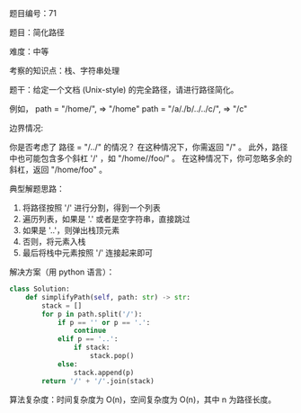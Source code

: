 题目编号：71

题目：简化路径

难度：中等

考察的知识点：栈、字符串处理

题干：给定一个文档 (Unix-style) 的完全路径，请进行路径简化。

例如，
path = "/home/", => "/home"
path = "/a/./b/../../c/", => "/c"

边界情况:

你是否考虑了 路径 = "/../" 的情况？
在这种情况下，你需返回 "/" 。
此外，路径中也可能包含多个斜杠 '/' ，如 "/home//foo/" 。
在这种情况下，你可忽略多余的斜杠，返回 "/home/foo" 。

典型解题思路：

1. 将路径按照 '/' 进行分割，得到一个列表
2. 遍历列表，如果是 '.' 或者是空字符串，直接跳过
3. 如果是 '..'，则弹出栈顶元素
4. 否则，将元素入栈
5. 最后将栈中元素按照 '/' 连接起来即可

解决方案（用 python 语言）：

```python
class Solution:
    def simplifyPath(self, path: str) -> str:
        stack = []
        for p in path.split('/'):
            if p == '' or p == '.':
                continue
            elif p == '..':
                if stack:
                    stack.pop()
            else:
                stack.append(p)
        return '/' + '/'.join(stack)
```

算法复杂度：时间复杂度为 O(n)，空间复杂度为 O(n)，其中 n 为路径长度。